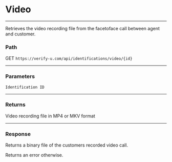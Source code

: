 # Video

---

Retrieves the video recording file from the facetoface call between agent and customer.

### Path

GET `https://verify-u.com/api/identifications/video/{id}`

---

### Parameters

`Identification ID`

---

### Returns

Video recording file in MP4 or MKV format

---

### Response

Returns a binary file of the customers recorded video call.

Returns an error otherwise.
